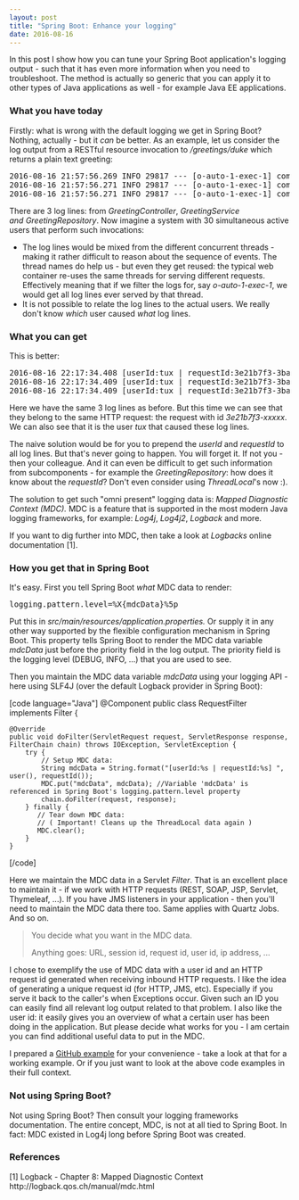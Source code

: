 ```yaml
---
layout: post
title: "Spring Boot: Enhance your logging"
date: 2016-08-16
---
```


In this post I show how you can tune your Spring Boot application's logging output - such that it has even more information when you need to troubleshoot. The method is actually so generic that you can apply it to other types of Java applications as well - for example Java EE applications.
<h3>What you have today</h3>
Firstly: what is wrong with the default logging we get in Spring Boot? Nothing, actually - but it <em>can</em> be better. As an example, let us consider the log output from a RESTful resource invocation to <em>/greetings/duke</em> which returns a plain text greeting:
<pre>2016-08-16 21:57:56.269 INFO 29817 --- [o-auto-1-exec-1] com.moelholm.GreetingController : Request received. PathVariable is: [duke]
2016-08-16 21:57:56.271 INFO 29817 --- [o-auto-1-exec-1] com.moelholm.GreetingRepository : Retrieving standard greeting from the "datastore"
2016-08-16 21:57:56.271 INFO 29817 --- [o-auto-1-exec-1] com.moelholm.GreetingService : Formatting greeting for [duke]</pre>
There are 3 log lines: from <em>GreetingController</em>, <em>GreetingService and GreetingRepository</em>. Now imagine a system with 30 simultaneous active users that perform such invocations:
<ul>
	<li>The log lines would be mixed from the different concurrent threads - making it rather difficult to reason about the sequence of events. The thread names do help us - but even they get reused: the typical web container re-uses the same threads for serving different requests. Effectively meaning that if we filter the logs for, say <em>o-auto-1-exec-1</em>, we would get all log lines ever served by that thread.</li>
	<li>It is not possible to relate the log lines to the actual users. We really don't know <em>which</em> user caused <em>what</em> log lines.</li>
</ul>
<h3>What you can get</h3>
This is better:
<pre>2016-08-16 22:17:34.408 [userId:tux | requestId:3e21b7f3-3ba9-49b9-8390-4ab8987f995f] INFO 30158 --- [o-auto-1-exec-1] com.moelholm.GreetingController : Request received. PathVariable is: [duke]
2016-08-16 22:17:34.409 [userId:tux | requestId:3e21b7f3-3ba9-49b9-8390-4ab8987f995f] INFO 30158 --- [o-auto-1-exec-1] com.moelholm.GreetingRepository : Retrieving standard greeting from the "datastore"
2016-08-16 22:17:34.409 [userId:tux | requestId:3e21b7f3-3ba9-49b9-8390-4ab8987f995f] INFO 30158 --- [o-auto-1-exec-1] com.moelholm.GreetingService : Formatting greeting for [duke]</pre>
Here we have the same 3 log lines as before. But this time we can see that they belong to the same HTTP request: the request with id <em>3e21b7f3-xxxxx</em>. We can also see that it is the user <em>tux</em> that caused these log lines.

The naive solution would be for you to prepend the <em>userId</em> and <em>requestId</em> to all log lines. But that's never going to happen. You will forget it. If not you - then your colleague. And it can even be difficult to get such information from subcomponents - for example the <em>GreetingRepository</em>: how does it know about the <em>requestId</em>? Don't even consider using <em>ThreadLocal</em>'s now :).

The solution to get such "omni present" logging data is: <em>Mapped Diagnostic Context (MDC). </em>MDC is a feature that is supported in the most modern Java logging frameworks, for example: <em>Log4j</em>, <em>Log4j2</em>, <em>Logback</em> and more.

If you want to dig further into MDC, then take a look at <em>Logbacks</em> online documentation [1].
<h3>How you get that in Spring Boot</h3>
It's easy. First you tell Spring Boot <em>what</em> MDC data to render:
<pre>logging.pattern.level=%X{mdcData}%5p</pre>
Put this in <em>src/main/resources/application.properties. </em>Or supply it in any other way supported by the flexible configuration mechanism in Spring Boot. This property tells Spring Boot to render the MDC data variable <em>mdcData</em> just before the priority field in the log output. The priority field is the logging level (DEBUG, INFO, ...) that you are used to see.

Then you maintain the MDC data variable <em>mdcData</em> using your logging API - here using SLF4J (over the default Logback provider in Spring Boot):

[code language="Java"]
@Component
public class RequestFilter implements Filter {

    @Override
    public void doFilter(ServletRequest request, ServletResponse response, FilterChain chain) throws IOException, ServletException {
        try {
            // Setup MDC data:
            String mdcData = String.format("[userId:%s | requestId:%s] ", user(), requestId());
            MDC.put("mdcData", mdcData); //Variable 'mdcData' is referenced in Spring Boot's logging.pattern.level property 
            chain.doFilter(request, response);
        } finally {
           // Tear down MDC data:
           // ( Important! Cleans up the ThreadLocal data again )
           MDC.clear();
        }
    }
[/code]

Here we maintain the MDC data in a Servlet <em>Filter</em>. That is an excellent place to maintain it - if we work with HTTP requests (REST, SOAP, JSP, Servlet, Thymeleaf, ...). If you have JMS listeners in your application - then you'll need to maintain the MDC data there too. Same applies with Quartz Jobs. And so on.
<blockquote>You decide what you want in the MDC data.

Anything goes: URL, session id, request id, user id, ip address, ...</blockquote>
I chose to exemplify the use of MDC data with a user id and an HTTP request id generated when receiving inbound HTTP requests. I like the idea of generating a unique request id (for HTTP, JMS, etc). Especially if you serve it back to the caller's when Exceptions occur. Given such an ID you can easily find all relevant log output related to that problem. I also like the user id: it easily gives you an overview of what a certain user has been doing in the application. But please decide what works for you - I am certain you can find additional useful data to put in the MDC.

I prepared a <a href="https://github.com/nickymoelholm/smallexamples/tree/master/enhanced-logging" target="_blank">GitHub example</a> for your convenience - take a look at that for a working example. Or if you just want to look at the above code examples in their full context.
<h3>Not using Spring Boot?</h3>
Not using Spring Boot? Then consult your logging frameworks documentation. The entire concept, MDC, is not at all tied to Spring Boot. In fact: MDC existed in Log4j long before Spring Boot was created.
<h3>References</h3>
[1] Logback - Chapter 8: Mapped Diagnostic Context
http://logback.qos.ch/manual/mdc.html

 